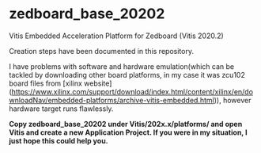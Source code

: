 # zedboard_base_20202
Vitis Embedded Acceleration Platform for Zedboard (Vitis 2020.2)

Creation steps have been documented in this repository.

I have problems with software and hardware emulation(which can be tackled by downloading other board platforms, in my case it was zcu102 board files from [xilinx website] (https://www.xilinx.com/support/download/index.html/content/xilinx/en/downloadNav/embedded-platforms/archive-vitis-embedded.html)), however hardware target runs flawlessly.

**Copy zedboard_base_20202 under Vitis/202x.x/platforms/ and open Vitis and create a new Application Project. If you were in my situation, I just hope this could help you.**
